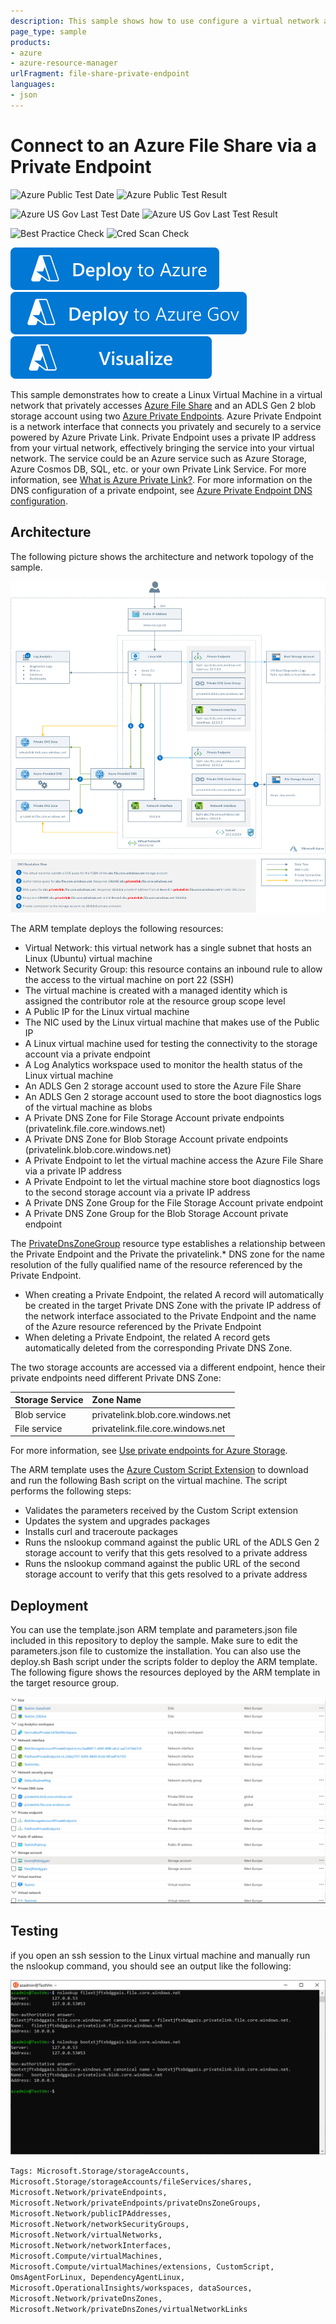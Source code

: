```yaml
---
description: This sample shows how to use configure a virtual network and private DNS zone to access an Azure File Share via a private endpoint.
page_type: sample
products:
- azure
- azure-resource-manager
urlFragment: file-share-private-endpoint
languages:
- json
---
```

# Connect to an Azure File Share via a Private Endpoint

![Azure Public Test Date](https://azurequickstartsservice.blob.core.windows.net/badges/quickstarts/microsoft.storage/file-share-private-endpoint/PublicLastTestDate.svg)
![Azure Public Test Result](https://azurequickstartsservice.blob.core.windows.net/badges/quickstarts/microsoft.storage/file-share-private-endpoint/PublicDeployment.svg)

![Azure US Gov Last Test Date](https://azurequickstartsservice.blob.core.windows.net/badges/quickstarts/microsoft.storage/file-share-private-endpoint/FairfaxLastTestDate.svg)
![Azure US Gov Last Test Result](https://azurequickstartsservice.blob.core.windows.net/badges/quickstarts/microsoft.storage/file-share-private-endpoint/FairfaxDeployment.svg)

![Best Practice Check](https://azurequickstartsservice.blob.core.windows.net/badges/quickstarts/microsoft.storage/file-share-private-endpoint/BestPracticeResult.svg)
![Cred Scan Check](https://azurequickstartsservice.blob.core.windows.net/badges/quickstarts/microsoft.storage/file-share-private-endpoint/CredScanResult.svg)

[![Deploy To Azure](https://raw.githubusercontent.com/Azure/azure-quickstart-templates/master/1-CONTRIBUTION-GUIDE/images/deploytoazure.svg?sanitize=true)](https://portal.azure.com/#create/Microsoft.Template/uri/https%3A%2F%2Fraw.githubusercontent.com%2FAzure%2Fazure-quickstart-templates%2Fmaster%2Fquickstarts%2Fmicrosoft.storage%2Ffile-share-private-endpoint%2Fazuredeploy.json)
[![Deploy To Azure US Gov](https://raw.githubusercontent.com/Azure/azure-quickstart-templates/master/1-CONTRIBUTION-GUIDE/images/deploytoazuregov.svg?sanitize=true)](https://portal.azure.us/#create/Microsoft.Template/uri/https%3A%2F%2Fraw.githubusercontent.com%2FAzure%2Fazure-quickstart-templates%2Fmaster%2Fquickstarts%2Fmicrosoft.storage%2Ffile-share-private-endpoint%2Fazuredeploy.json)
[![Visualize](https://raw.githubusercontent.com/Azure/azure-quickstart-templates/master/1-CONTRIBUTION-GUIDE/images/visualizebutton.svg?sanitize=true)](http://armviz.io/#/?load=https%3A%2F%2Fraw.githubusercontent.com%2FAzure%2Fazure-quickstart-templates%2Fmaster%2Fquickstarts%2Fmicrosoft.storage%2Ffile-share-private-endpoint%2Fazuredeploy.json)

This sample demonstrates how to create a Linux Virtual Machine in a virtual network that privately accesses [Azure File Share](https://learn.microsoft.com/azure/storage/files/storage-files-introduction) and an ADLS Gen 2 blob storage account using two [Azure Private Endpoints](https://learn.microsoft.com/azure/private-link/private-endpoint-overview). Azure Private Endpoint is a network interface that connects you privately and securely to a service powered by Azure Private Link. Private Endpoint uses a private IP address from your virtual network, effectively bringing the service into your virtual network. The service could be an Azure service such as Azure Storage, Azure Cosmos DB, SQL, etc. or your own Private Link Service. For more information, see [What is Azure Private Link?](https://learn.microsoft.com/azure/private-link/private-link-overview). For more information on the DNS configuration of a private endpoint, see [Azure Private Endpoint DNS configuration](https://learn.microsoft.com/azure/private-link/private-endpoint-dns).

## Architecture ##

The following picture shows the architecture and network topology of the sample.

![Architecture](images/architecture.png)

The ARM template deploys the following resources:

- Virtual Network: this virtual network has a single subnet that hosts an Linux (Ubuntu) virtual machine
- Network Security Group: this resource contains an inbound rule to allow the access to the virtual machine on port 22 (SSH)
- The virtual machine is created with a managed identity which is assigned the contributor role at the resource group scope level
- A Public IP for the Linux virtual machine
- The NIC used by the Linux virtual machine that makes use of the Public IP
- A Linux virtual machine used for testing the connectivity to the storage account via a private endpoint
- A Log Analytics workspace used to monitor the health status of the Linux virtual machine
- An ADLS Gen 2 storage account used to store the Azure File Share
- An ADLS Gen 2 storage account used to store the boot diagnostics logs of the virtual machine as blobs
- A Private DNS Zone for File Storage Account private endpoints (privatelink.file.core.windows.net)
- A Private DNS Zone for Blob Storage Account private endpoints (privatelink.blob.core.windows.net)
- A Private Endpoint to let the virtual machine access the Azure File Share via a private IP address
- A Private Endpoint to let the virtual machine store boot diagnostics logs to the second storage account via a private IP address
- A Private DNS Zone Group for the File Storage Account private endpoint
- A Private DNS Zone Group for the Blob Storage Account private endpoint

The [PrivateDnsZoneGroup](https://learn.microsoft.com/azure/templates/microsoft.network/privateendpoints/privateDnsZoneGroups) resource type establishes a relationship between the Private Endpoint and the Private the privatelink.* DNS zone for the name resolution of the fully qualified name of the resource referenced by the Private Endpoint.

- When creating a Private Endpoint, the related A record will automatically be created in the target Private DNS Zone with the private IP address of the network interface associated to the Private Endpoint and the name of the Azure resource referenced by the Private Endpoint
- When deleting a Private Endpoint, the related A record gets automatically deleted from the corresponding Private DNS Zone.

The two storage accounts are accessed via a different endpoint, hence their private endpoints need different Private DNS Zone:

| Storage Service | Zone Name |
| :-- | :--|
| Blob service | privatelink.blob.core.windows.net |
| File service | privatelink.file.core.windows.net |

For more information, see [Use private endpoints for Azure Storage](https://learn.microsoft.com/azure/storage/common/storage-private-endpoints#dns-changes-for-private-endpoints).

The ARM template uses the [Azure Custom Script Extension](https://learn.microsoft.com/azure/virtual-machines/extensions/custom-script-linux) to download and run the following Bash script on the virtual machine. The script performs the following steps:

- Validates the parameters received by the Custom Script extension
- Updates the system and upgrades packages
- Installs curl and traceroute packages
- Runs the nslookup command against the public URL of the ADLS Gen 2 storage account to verify that this gets resolved to a private address
- Runs the nslookup command against the public URL of the second storage account to verify that this gets resolved to a private address

## Deployment ##

You can use the template.json ARM template and parameters.json file included in this repository to deploy the sample. Make sure to edit the parameters.json file to customize the installation. You can also use the deploy.sh Bash script under the scripts folder to deploy the ARM template. The following figure shows the resources deployed by the ARM template in the target resource group.

![Resource Group](images/resourcegroup.png)

## Testing ##

if you open an ssh session to the Linux virtual machine and manually run the nslookup command, you should see an output like the following:

![Architecture](images/nslookup.png)

`Tags: Microsoft.Storage/storageAccounts, Microsoft.Storage/storageAccounts/fileServices/shares, Microsoft.Network/privateEndpoints, Microsoft.Network/privateEndpoints/privateDnsZoneGroups, Microsoft.Network/publicIPAddresses, Microsoft.Network/networkSecurityGroups, Microsoft.Network/virtualNetworks, Microsoft.Network/networkInterfaces, Microsoft.Compute/virtualMachines, Microsoft.Compute/virtualMachines/extensions, CustomScript, OmsAgentForLinux, DependencyAgentLinux, Microsoft.OperationalInsights/workspaces, dataSources, Microsoft.Network/privateDnsZones, Microsoft.Network/privateDnsZones/virtualNetworkLinks`
